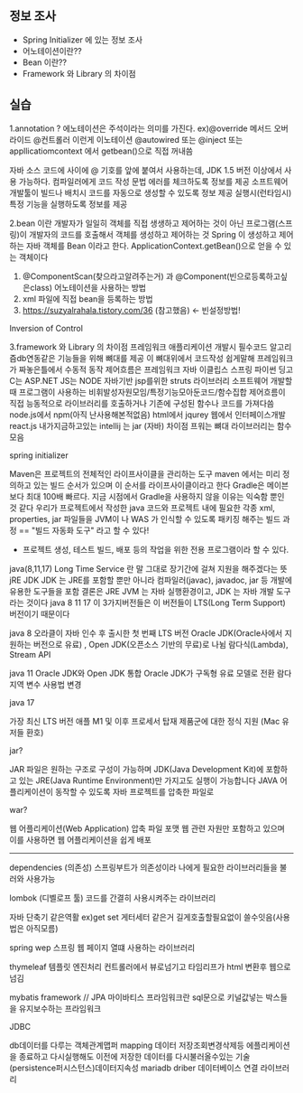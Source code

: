 ## 정보 조사

- Spring Initializer 에 있는 정보 조사
- 어노테이션이란??
- Bean 이란??
- Framework 와 Library 의 차이점

## 실습
1.annotation ?
에노테이션은 주석이라는 의미를 가진다.
ex)@override 메서드 오버라이드
@컨트롤러 이런게 이노테이션 @autowired 또는
@inject 또는 appllicatiomcontext 에서 getbean()으로 직접 꺼내씀

자바 소스 코드에 사이에 @ 기호를 앞에 붙여서 사용하는데, 
JDK 1.5 버전 이상에서 사용 가능하다.
컴파일러에게 코드 작성 문법 에러를 체크하도록 정보를 제공
소프트웨어 개발툴이 빌드나 배치시 코드를 자동으로 생성할 수 있도록 정보 제공
실행시(런타임시)특정 기능을 실행하도록 정보를 제공

2.bean 이란
개발자가 일일히 객체를 직접 생생하고 제어하는 것이 아닌
프로그램(스프링)이 개발자의 코드를 호출해서 객체를 생성하고 제어하는 것
Spring 이 생성하고 제어하는 자바 객체를 Bean 이라고 한다.
ApplicationContext.getBean()으로 얻을 수 있는 객체이다
1. @ComponentScan(찾으라고알려주는거) 과
@Component(빈으로등록하고싶은class) 어노테이션을 사용하는 방법
2. xml 파일에 직접 bean을 등록하는 방법
3. https://suzyalrahala.tistory.com/36 (참고했음) <- 빈설정방법!


Inversion of Control

3.framework 와 Library 의 차이점
프레임워크
애플리케이션 개발시 필수코드 알고리즘db연동같은 기능들을 위해
뼈대를 제공 이 뼈대위에서 코드작성
쉽게말해 프레임워크가 짜놓은틀에서 수동적 동작 제어흐름은 프레임워크
자바 이클립스 스프링
파이썬 딩고
C는 ASP.NET
JS는 NODE
자바기반 jsp를위한 struts
라이브러리
소프트웨어 개발할때 프로그램이 사용하는 비휘발성자원모임/특정기능모아둔코드/함수집합
제어흐름이 직접 능동적으로 라이브러리를 호출하거나 기존에
구성된 함수나 코드를 가져다씀
node.js에서 npm(아직 난사용해본적없음)
html에서 jqurey
웹에서 인터페이스개발react.js
내가지금하고있는 intellij 는 jar (자바)
차이점
프워는 뼈대 라이브러리는 함수모음

spring initializer

Maven은 프로젝트의 전체적인 라이프사이클을 관리하는 도구
maven 에서는 미리 정의하고 있는 빌드 순서가 있으며 이 순서를 라이프사이클이라고 한다
Gradle은 메이븐보다 최대 100배 빠르다.
지금 시점에서 Gradle을 사용하지 않을 이유는 익숙함 뿐인 것 같다
우리가 프로젝트에서 작성한 java 코드와 프로젝트 내에 필요한 각종 xml, properties, jar 파일들을 
JVM이 나 WAS 가 인식할 수 있도록 패키징 해주는 빌드 과정 == "빌드 자동화 도구" 라고 할 수 있다!

- 프로젝트 생성, 테스트 빌드, 배포 등의 작업을 위한 전용 프로그램이라 할 수 있다.

java(8,11,17)
Long Time Service 란 말 그대로 장기간에 걸쳐 지원을 해주겠다는 뜻
jRE JDK
JDK 는 JRE를 포함할 뿐만 아니라 컴파일러(javac), javadoc, jar 등 개발에 유용한 도구들을 포함
결론은 JRE JVM 는 자바 실행환경이고, JDK 는 자바 개발 도구라는 것이다
java 8 11 17 이 3가지버전들은 이 버전들이 LTS(Long Term Support) 버전이기 때문이다

java 8
오라클이 자바 인수 후 출시한 첫 번째 LTS 버전
Oracle JDK(Oracle사에서 지원하는 버전으로 유료) , Open JDK(오픈소스 기반의 무료)로 나뉨
람다식(Lambda), Stream API

java 11
Oracle JDK와 Open JDK 통합
Oracle JDK가 구독형 유료 모델로 전환
람다 지역 변수 사용법 변경


java 17

가장 최신 LTS 버전
애플 M1 및 이후 프로세서 탑재 제품군에 대한 정식 지원 (Mac 유저들 환호)

jar?

JAR 파일은 원하는 구조로 구성이 가능하며 JDK(Java Development Kit)에 
포함하고 있는 JRE(Java Runtime Environment)만 가지고도 실행이 가능합니다
JAVA 어플리케이션이 동작할 수 있도록 자바 프로젝트를 압축한 파일로

war?

웹 어플리케이션(Web Application) 압축 파일 포맷
웹 관련 자원만 포함하고 있으며 이를 사용하면 웹 어플리케이션을 쉽게 배포




-------------------------------------


dependencies (의존성)
스프링부트가 의존성이라 나에게 필요한 라이브러리들을 불러와 사용가능

lombok (디벨로프 툴)
코드를 간결히 사용시켜주는 라이브러리


자바 단축기 같은역활 ex)get set 게터세터 같은거 길게호출할필요없이
쓸수잇음(사용법은 아직모름)

spring wep
스프링 웹 페이지 열떄 사용하는 라이브러리

thymeleaf 템플릿 엔진처리
컨트롤러에서 뷰로넘기고 타임리프가 html 변환후 웹으로넘김

mybatis framework // JPA 
마이바티스 프라임워크란
sql문으로 키널값넣는 박스들을 유지보수하는 프라임워크

JDBC

db데이터를 다루는 객체관계맵퍼 mapping
데이터 저장조회변경삭제등 에플리케이션을 종료하고 다시실행해도
이전에 저장한 데이터를 다시불러올수있는 기술(persistence퍼시스턴스)데이터지속성
mariadb driber
데이터베이스 연결 라이브러리